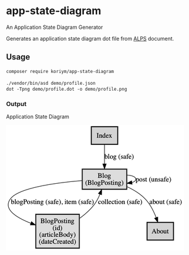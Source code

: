 # app-state-diagram

An Application State Diagram Generator

Generates an application state diagram dot file from [ALPS](http://alps.io/) document.

## Usage

```
composer require koriym/app-state-diagram

./vendor/bin/asd demo/profile.json 
dot -Tpng demo/profile.dot -o demo/profile.png 
```

### Output

Application State Diagram

<img src="demo/profile.png">

